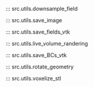 ::: src.utils.downsample_field

::: src.utils.save_image

::: src.utils.save_fields_vtk

::: src.utils.live_volume_randering

::: src.utils.save_BCs_vtk

::: src.utils.rotate_geometry

::: src.utils.voxelize_stl
